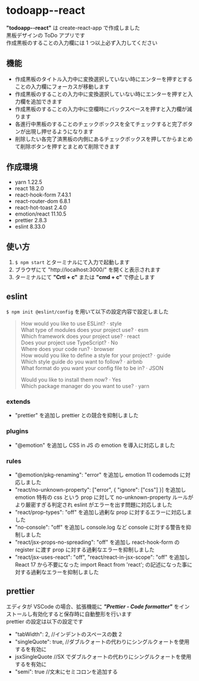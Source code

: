 # todoapp--react

**"todoapp--react"** は create-react-app で作成しました  
黒板デザインの ToDo アプリです  
作成黒板のすることの入力欄には 1 つ以上必ず入力してください

## 機能

- 作成黒板のタイトル入力中に変換選択していない時にエンターを押すとすることの入力欄にフォーカスが移動します
- 作成黒板のすることの入力中に変換選択していない時にエンターを押すと入力欄を追加できます
- 作成黒板のすることの入力中に空欄時にバックスペースを押すと入力欄が減ります
- 各進行中黒板のすることのチェックボックスを全てチェックすると完了ボタンが出現し押せるようになります
- 削除したい各完了済黒板の内側にあるチェックボックスを押してからまとめて削除ボタンを押すとまとめて削除できます

## 作成環境

- yarn 1.22.5
- react 18.2.0
- react-hook-form 7.43.1
- react-router-dom 6.8.1
- react-hot-toast 2.4.0
- emotion/react 11.10.5
- prettier 2.8.3
- eslint 8.33.0

## 使い方

1. `$ npm start` とターミナルにて入力で起動します
2. ブラウザにて "http://localhost:3000/" を開くと表示されます
3. ターミナルにて **"Crtl + c"** または **"cmd + c"** で停止します

## eslint

`$ npm init @eslint/config` を用いて以下の設定内容で設定しました

> How would you like to use ESLint? · style  
> What type of modules does your project use? · esm  
> Which framework does your project use? · react  
> Does your project use TypeScript? · No  
> Where does your code run? · browser  
> How would you like to define a style for your project? · guide  
> Which style guide do you want to follow? · airbnb  
> What format do you want your config file to be in? · JSON
>
> Would you like to install them now? · Yes  
> Which package manager do you want to use? · yarn

### extends

- "prettier" を追加し prettier との競合を抑制しました

### plugins

- "@emotion" を追加し CSS in JS の emotion を導入に対応しました

### rules

- "@emotion/pkg-renaming": "error" を追加し emotion 11 codemods に対応しました
- "react/no-unknown-property": ["error", { "ignore": ["css"] }] を追加し emotion 特有の css という prop に対して no-unknown-property ルールがより厳密すぎる判定され eslint がエラーを出す問題に対応しました
- "react/prop-types": "off" を追加し過剰な prop に対するエラーに対応しました
- "no-console": "off" を追加し console.log など console に対する警告を抑制しました
- "react/jsx-props-no-spreading": "off" を追加し react-hook-form の register に渡す prop に対する過剰なエラーを抑制しました
- "react/jsx-uses-react": "off", "react/react-in-jsx-scope": "off" を追加し React 17 から不要になった import React from 'react'; の記述になった事に対する過剰なエラーを抑制しました

## prettier

エディタが VSCode の場合、拡張機能に **_"Prettier - Code formatter"_** をインストールし有効化すると保存時に自動整形を行います  
prettier の設定は以下の設定です

- "tabWidth": 2, //インデントのスペースの数 2
- "singleQuote": true, //ダブルクォートの代わりにシングルクォートを使用するを有効に
- jsxSingleQuote //SX でダブルクォートの代わりにシングルクォートを使用するを有効に
- "semi": true //文末にセミコロンを追加する
